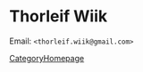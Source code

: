 # Thorleif Wiik

Email: `<thorleif.wiik@gmail.com>`

[](http://www.wiik.de)

[CategoryHomepage](https://wiki.squid-cache.org/action/show/thorleif.wiik/CategoryHomepage#)
